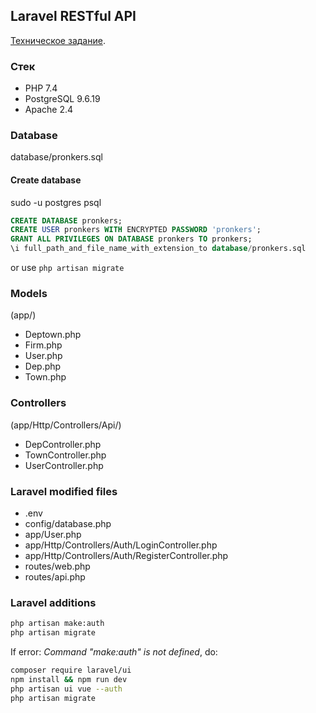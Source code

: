 ## Laravel RESTful API

[Техническое задание](https://docs.google.com/document/d/12pf7fx3tTC9Vlk4-h0vWRxQHAEgWJBzsUa_IH6LcC4Y/edit).

### Стек
- PHP 7.4
- PostgreSQL 9.6.19
- Apache 2.4

### Database
database/pronkers.sql

#### Create database
sudo -u postgres psql
```SQL
CREATE DATABASE pronkers;
CREATE USER pronkers WITH ENCRYPTED PASSWORD 'pronkers';
GRANT ALL PRIVILEGES ON DATABASE pronkers TO pronkers;
\i full_path_and_file_name_with_extension_to database/pronkers.sql
```
or use `php artisan migrate`

### Models
(app/)
- Deptown.php  
- Firm.php
- User.php
- Dep.php
- Town.php

### Controllers
(app/Http/Controllers/Api/)
- DepController.php  
- TownController.php  
- UserController.php

### Laravel modified files
- .env
- config/database.php
- app/User.php
- app/Http/Controllers/Auth/LoginController.php
- app/Http/Controllers/Auth/RegisterController.php
- routes/web.php
- routes/api.php

### Laravel additions
```sh
php artisan make:auth
php artisan migrate
```
If error: *Command "make:auth" is not defined*, do:
```sh
composer require laravel/ui
npm install && npm run dev
php artisan ui vue --auth
php artisan migrate
```
